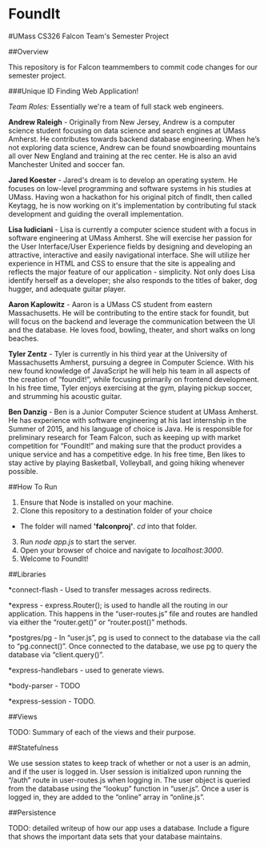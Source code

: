 # FoundIt
#UMass CS326 Falcon Team's Semester Project

##Overview

This repository is for Falcon teammembers to commit code changes for our semester project.

###Unique ID Finding Web Application!



*Team Roles:*
Essentially we're a team of full stack web engineers.

**Andrew Raleigh** -  Originally from New Jersey, Andrew is a computer science student focusing on data science and search engines at UMass Amherst. He contributes towards backend database engineering. When he’s not exploring data science, Andrew can be found snowboarding mountains all over New England and training at the rec center. He is also an avid Manchester United and soccer fan.

**Jared Koester** - Jared's dream is to develop an operating system. He focuses on low-level programming and software systems in his studies at UMass. Having won a hackathon for his original pitch of findIt, then called Keytagg, he is now working on it's implementation by contributing ful stack development and guiding the overall implementation.

**Lisa Iudiciani** - Lisa is currently a computer science student with a focus in software engineering  at UMass Amherst. She will exercise her passion for the User Interface/User Experience fields by designing and developing an attractive, interactive and easily navigational interface. She will utilize her experience in HTML and CSS to ensure that the site is appealing and reflects the major feature of our application - simplicity. Not only does Lisa identify herself as a developer; she also responds to the titles of baker, dog hugger, and adequate guitar player.

**Aaron Kaplowitz** - Aaron is a UMass CS student from eastern Massachusetts.  He will be contributing to the entire stack for foundit, but will focus on the backend and leverage the communication between the UI and the database.  He loves food, bowling, theater, and short walks on long beaches.

**Tyler Zentz** - Tyler is currently in his third year at the University of Massachusetts Amherst, pursuing a degree in Computer Science.  With his new found knowledge of JavaScript he will help his team in all aspects of the creation of “foundit!”, while focusing primarily on frontend development. In his free time, Tyler enjoys exercising at the gym, playing pickup soccer, and strumming his acoustic guitar.

**Ben Danzig** - Ben is a Junior Computer Science student at UMass Amherst. He has experience with software engineering at his last internship in the Summer of 2015, and his language of choice is Java. He is responsible for preliminary research for Team Falcon, such as keeping up with market competition for “FoundIt!” and making sure that the product provides a unique service and has a competitive edge. In his free time, Ben likes to stay active by playing Basketball, Volleyball, and going hiking whenever possible.


##How To Run

1. Ensure that Node is installed on your machine.
2. Clone this repository to a destination folder of your choice
  - The folder will named **'falconproj'**. *cd* into that folder.
3. Run *node app.js* to start the server. 
4. Open your browser of choice and navigate to *localhost:3000*.
5. Welcome to FoundIt!

##Libraries

*connect-flash - Used to transfer messages across redirects.

*express - express.Router(); is used to handle all the routing in our application. This happens in the “user-routes.js” file and routes are handled via either the “router.get()” or “router.post()” methods.

*postgres/pg - In “user.js”, pg is used to connect to the database via the call to “pg.connect()”. Once connected to the database, we use pg to query the database via “client.query()”.

*express-handlebars - used to generate views.

*body-parser - TODO

*express-session - TODO.

##Views

TODO: Summary of each of the views and their purpose.

##Statefulness

We use session states to keep track of whether or not a user is an admin, and if the user is logged in. User session is initialized upon running the “/auth” route in user-routes.js when logging in. The user object is queried from the database using the “lookup” function in “user.js”. Once a user is logged in, they are added to the “online” array in “online.js”.

##Persistence

TODO: detailed writeup of how our app uses a database. Include a figure that shows the important data sets that your database maintains. 